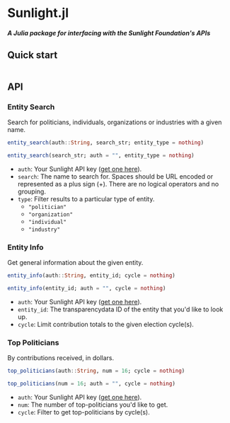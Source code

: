 # Sunlight.jl

##### A Julia package for interfacing with the Sunlight Foundation's APIs

## Quick start

```julia

```


## API

### Entity Search

Search for politicians, individuals, organizations or industries with a given name.

```julia
entity_search(auth::String, search_str; entity_type = nothing)

entity_search(search_str; auth = "", entity_type = nothing)
```

- `auth`: Your Sunlight API key ([get one here](http://sunlightfoundation.com/api/)).
- `search`: The name to search for. Spaces should be URL encoded or represented as a plus sign (+). There are no logical operators and no grouping.
- `type`:   Filter results to a particular type of entity.
    * `"politician"`
    * `"organization"`
    * `"individual"`
    * `"industry"`


### Entity Info

Get general information about the given entity.

```julia
entity_info(auth::String, entity_id; cycle = nothing)

entity_info(entity_id; auth = "", cycle = nothing)
```

- `auth`: Your Sunlight API key ([get one here](http://sunlightfoundation.com/api/)).
- `entity_id`: The transparencydata ID of the entity that you'd like to look up.
- `cycle`: Limit contribution totals to the given election cycle(s).


### Top Politicians

By contributions received, in dollars.

```julia
top_politicians(auth::String, num = 16; cycle = nothing)

top_politicians(num = 16; auth = "", cycle = nothing)
```

- `auth`: Your Sunlight API key ([get one here](http://sunlightfoundation.com/api/)).
- `num`: The number of top-politicians you'd like to get.
- `cycle`: Filter to get top-politicians by cycle(s).
